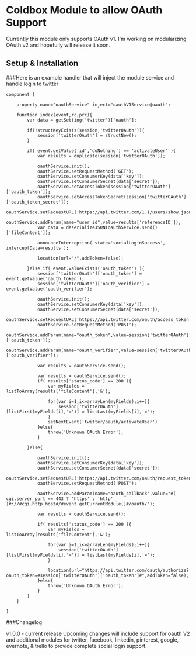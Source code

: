 Coldbox Module to allow OAuth Support
================

Currently this module only supports OAuth v1. I'm working on modularizing OAuth v2 and hopefully will release it soon.

Setup & Installation
---------------------

###Here is an example handler that will inject the module service and handle login to twitter

	component {

		property name="oauthService" inject="oauthV1Service@oauth";

		function index(event,rc,prc){
			var data = getSetting('twitter')['oauth'];

			if(!structKeyExists(session,'twitterOAuth')){
				session['twitterOAuth'] = structNew();
			}

			if( event.getValue('id','doNothing') == 'activateUser' ){
				var results = duplicate(session['twitterOAuth']);

				oauthService.init();
				oauthService.setRequestMethod('GET');
				oauthService.setConsumerKey(data['key']);
				oauthService.setConsumerSecret(data['secret']);
				oauthService.setAccessToken(session['twitterOAuth']['oauth_token']);
				oauthService.setAccessTokenSecret(session['twitterOAuth']['oauth_token_secret']);
				oauthService.setRequestURL('https://api.twitter.com/1.1/users/show.json');
				oauthService.addParam(name="user_id",value=results['referenceID']);
				var data = deserializeJSON(oauthService.send()['fileContent']);

				announceInterception( state='socialLoginSuccess', interceptData=results );

				location(url="/",addToken=false);

			}else if( event.valueExists('oauth_token') ){
				session['twitterOAuth']['oauth_token'] = event.getValue('oauth_token');
				session['twitterOAuth']['oauth_verifier'] = event.getValue('oauth_verifier');

				oauthService.init();
				oauthService.setConsumerKey(data['key']);
				oauthService.setConsumerSecret(data['secret']);
				oauthService.setRequestURL('https://api.twitter.com/oauth/access_token');
				oauthService.setRequestMethod('POST');
				oauthService.addParam(name="oauth_token",value=session['twitterOAuth']['oauth_token']);
				oauthService.addParam(name="oauth_verifier",value=session['twitterOAuth']['oauth_verifier']);

				var results = oauthService.send();

				var results = oauthService.send();
				if( results['status_code'] == 200 ){
					var myFields = listToArray(results['fileContent'],'&');

					for(var i=1;i<=arrayLen(myFields);i++){
						session['twitterOAuth'][listFirst(myFields[i],'=')] = listLast(myFields[i],'=');
					}
					setNextEvent('twitter/oauth/activateUser')
				}else{
					throw('Unknown OAuth Error');
				}

			}else{

				oauthService.init();
				oauthService.setConsumerKey(data['key']);
				oauthService.setConsumerSecret(data['secret']);
				oauthService.setRequestURL('https://api.twitter.com/oauth/request_token');
				oauthService.setRequestMethod('POST');

				oauthService.addParam(name="oauth_callback",value="#( cgi.server_port == 443 ? 'https' : 'http' )#://#cgi.http_host#/#event.getCurrentModule()#/oauth/");

				var results = oauthService.send();

				if( results['status_code'] == 200 ){
					var myFields = listToArray(results['fileContent'],'&');

					for(var i=1;i<=arrayLen(myFields);i++){
						session['twitterOAuth'][listFirst(myFields[i],'=')] = listLast(myFields[i],'=');
					}

					location(url="https://api.twitter.com/oauth/authorize?oauth_token=#session['twitterOAuth']['oauth_token']#",addToken=false);
				}else{
					throw('Unknown OAuth Error');
				}
			}
		}

	}

###Changelog

v1.0.0 - current release
Upcoming changes will include support for oauth V2 and additional modules for twitter, facebook, linkedin, pinterest, google, evernote, & trello to provide complete social login support.